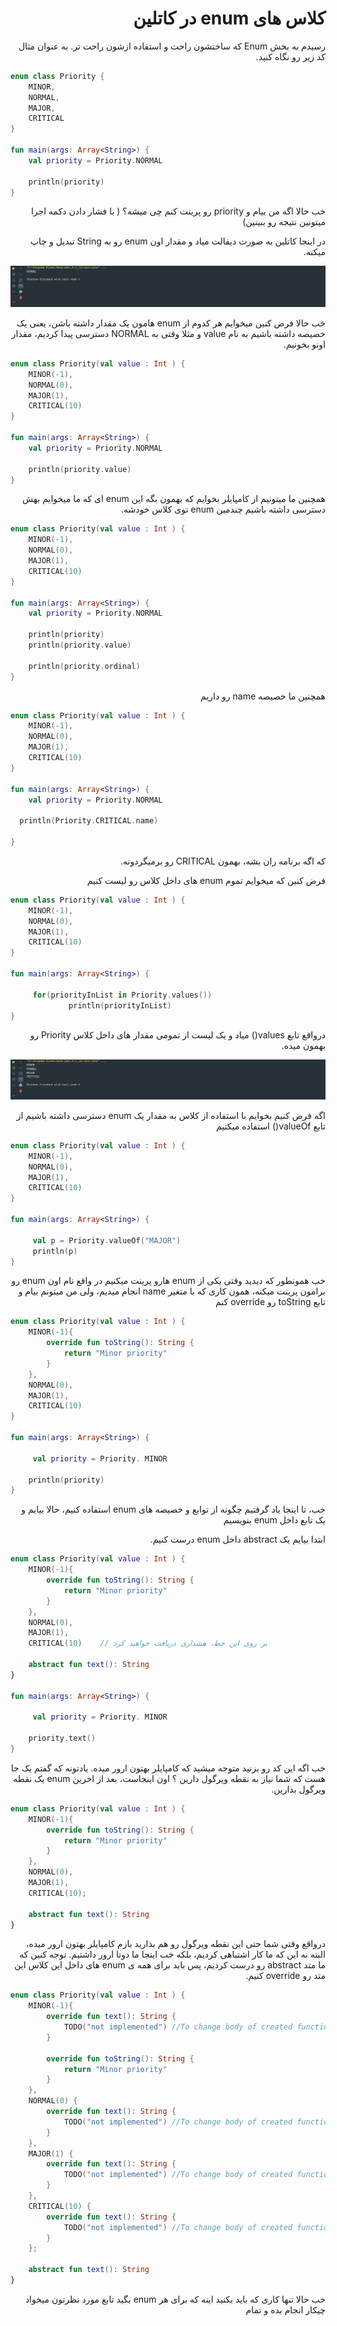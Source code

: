 <div dir="rtl">

# کلاس های enum در کاتلین

رسیدم به بخش Enum که ساختشون راحت و استفاده ازشون راحت تر. به عنوان مثال کد زیر رو نگاه کنید.

</div>

```kotlin
enum class Priority {
    MINOR,
    NORMAL,
    MAJOR,
    CRITICAL
}

fun main(args: Array<String>) {
    val priority = Priority.NORMAL

    println(priority)
}
```

<div dir="rtl">

خب حالا اگه من بیام و priority رو پرینت کنم چی میشه؟ ( با فشار دادن دکمه اجرا میتونین نتیجه رو ببینین)

در اینجا کاتلین به صورت دیفالت میاد و مقدار اون enum رو به String تبدیل و چاپ میکنه.

<img src="./result-1.PNG" />

خب حالا فرض کنین میخوایم هر کدوم از enum هامون یک مقدار داشته باشن، یعنی یک خصیصه داشته باشیم به نام value و مثلا وقتی به NORMAL دسترسی پیدا کردیم، مقدار اونو بخونیم.

</div>

```kotlin
enum class Priority(val value : Int ) {
    MINOR(-1),
    NORMAL(0),
    MAJOR(1),
    CRITICAL(10)
}

fun main(args: Array<String>) {
    val priority = Priority.NORMAL

    println(priority.value)
}
```

<div dir="rtl">

همچنین ما میتونیم از کامپایلر بخوایم که بهمون بگه این enum ای که ما میخوایم بهش دسترسی داشته باشیم چندمین enum توی کلاس خودشه.

</div>

```kotlin
enum class Priority(val value : Int ) {
    MINOR(-1),
    NORMAL(0),
    MAJOR(1),
    CRITICAL(10)
}

fun main(args: Array<String>) {
    val priority = Priority.NORMAL

    println(priority)
    println(priority.value)

    println(priority.ordinal)
}
```

<div dir="rtl">

همچنین ما خصیصه name رو داریم

</div>

```kotlin
enum class Priority(val value : Int ) {
    MINOR(-1),
    NORMAL(0),
    MAJOR(1),
    CRITICAL(10)
}

fun main(args: Array<String>) {
    val priority = Priority.NORMAL

  println(Priority.CRITICAL.name)

}
```

<div dir="rtl">

که اگه برنامه ران بشه، بهمون CRITICAL رو برمیگردونه.

فرض کنین که میخوایم تموم enum های داخل کلاس رو لیست کنیم

</div>

```kotlin
enum class Priority(val value : Int ) {
    MINOR(-1),
    NORMAL(0),
    MAJOR(1),
    CRITICAL(10)
}

fun main(args: Array<String>) {

     for(priorityInList in Priority.values())
             println(priorityInList)
}
```

<div dir="rtl">

درواقع تابع values() میاد و یک لیست از تمومی مقدار های داخل کلاس Priority رو بهمون میده.

<img src="./result-3.PNG" />

اگه فرض کنیم بخوایم با استفاده از کلاس به مقدار یک enum دسترسی داشته باشیم از تابع valueOf() استفاده میکنیم

</div>

```kotlin
enum class Priority(val value : Int ) {
    MINOR(-1),
    NORMAL(0),
    MAJOR(1),
    CRITICAL(10)
}

fun main(args: Array<String>) {

     val p = Priority.valueOf("MAJOR")
     println(p)
}
```

<div dir="rtl">

خب همونطور که دیدید وقتی یکی از enum هارو پرینت میکنیم در واقع نام اون enum رو برامون پرینت میکنه، همون کاری که با متغیر name انجام میدیم، ولی من میتونم بیام و تابع toString رو override کنم

</div>

```kotlin
enum class Priority(val value : Int ) {
    MINOR(-1){
        override fun toString(): String {
            return "Minor priority"
        }
    },
    NORMAL(0),
    MAJOR(1),
    CRITICAL(10)
}

fun main(args: Array<String>) {

     val priority = Priority. MINOR

    println(priority)
}
```

<div dir="rtl">

خب، تا اینجا یاد گرفتیم چگونه از توابع و خصیصه های enum استفاده کنیم، حالا بیایم و یک تابع داخل enum بنویسیم

ابتدا بیایم یک abstract داخل enum درست کنیم.

</div>

```kotlin
enum class Priority(val value : Int ) {
    MINOR(-1){
        override fun toString(): String {
            return "Minor priority"
        }
    },
    NORMAL(0),
    MAJOR(1),
    CRITICAL(10)    // بر روی این خط، هشداری دریافت خواهید کرد

    abstract fun text(): String
}

fun main(args: Array<String>) {

     val priority = Priority. MINOR

    priority.text()
}
```

<div dir="rtl">

خب اگه این کد رو بزنید متوجه میشید که کامپایلر بهتون ارور میده. یادتونه که گفتم یک جا هست که شما نیاز به نقطه ویرگول دارین ؟ اون اینجاست، بعد از اخرین enum یک نقطه ویرگول بذارین.

</div>

```kotlin
enum class Priority(val value : Int ) {
    MINOR(-1){
        override fun toString(): String {
            return "Minor priority"
        }
    },
    NORMAL(0),
    MAJOR(1),
    CRITICAL(10);

    abstract fun text(): String
}
```

<div dir="rtl">

درواقع وقتی شما حتی این نقطه ویرگول رو هم بذارید بازم کامپایلر بهتون ارور میده، البته نه این که ما کار اشتباهی کردیم، بلکه خب اینجا ما دوتا ارور داشتیم. توجه کنین که ما متد abstract رو درست کردیم، پس باید برای همه ی enum های داخل این کلاس این متد رو override کنیم.

</div>

```kotlin
enum class Priority(val value : Int ) {
    MINOR(-1){
        override fun text(): String {
            TODO("not implemented") //To change body of created functions use File | Settings | File Templates.
        }

        override fun toString(): String {
            return "Minor priority"
        }
    },
    NORMAL(0) {
        override fun text(): String {
            TODO("not implemented") //To change body of created functions use File | Settings | File Templates.
        }
    },
    MAJOR(1) {
        override fun text(): String {
            TODO("not implemented") //To change body of created functions use File | Settings | File Templates.
        }
    },
    CRITICAL(10) {
        override fun text(): String {
            TODO("not implemented") //To change body of created functions use File | Settings | File Templates.
        }
    };

    abstract fun text(): String
}
```

<div dir="rtl">

خب حالا تنها کاری که باید بکنید اینه که برای هر enum بگید تابع مورد نظرتون میخواد چیکار انجام بده و تمام

</div>

